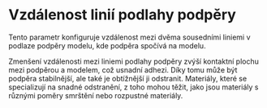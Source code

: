 Vzdálenost linií podlahy podpěry
====
Tento parametr konfiguruje vzdálenost mezi dvěma sousedními liniemi v podlaze podpěry modelu, kde podpěra spočívá na modelu.

Zmenšení vzdálenosti mezi liniemi podlahy podpěry zvýší kontaktní plochu mezi podpěrou a modelem, což usnadní adhezi. Díky tomu může být podpěra stabilnější, ale také je obtížnější ji odstranit. Materiály, které se specializují na snadné odstranění, z toho mohou těžit, jako jsou materiály s různými poměry smrštění nebo rozpustné materiály.
